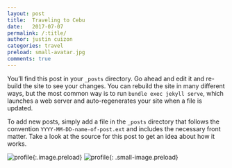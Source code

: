 ```yaml
---
layout: post
title:  Traveling to Cebu
date:   2017-07-07
permalink: /:title/
author: justin cuizon
categories: travel
preload: small-avatar.jpg 
comments: true
---
```


You’ll find this post in your `_posts` directory. Go ahead and edit it and re-build the site to see your changes. You can rebuild the site in many different ways, but the most common way is to run `bundle exec jekyll serve`, which launches a web server and auto-regenerates your site when a file is updated.

To add new posts, simply add a file in the `_posts` directory that follows the convention `YYYY-MM-DD-name-of-post.ext` and includes the necessary front matter. Take a look at the source for this post to get an idea about how it works.

![profile]({{site.baseurl}}/assets/img/avatar.jpg){:.image.preload}
![profile]({{site.baseurl}}/assets/img/small-avatar.jpg){: .small-image.preload}